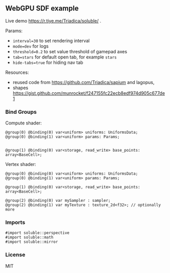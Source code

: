 ## WebGPU SDF example

Live demo https://r.tiye.me/Triadica/soluble/ .

Params:

- `interval=30` to set rendering interval
- `mode=dev` for logs
- `threshold=0.2` to set value threshold of gamepad axes
- `tab=stars` for default open tab, for example `stars`
- `hide-tabs=true` for hiding nav tab

Resources:

- reused code from https://github.com/Triadica/sapium and lagopus,
- shapes https://gist.github.com/munrocket/f247155fc22ecb8edf974d905c677de1

### Bind Groups

Compute shader:

```wgsl
@group(0) @binding(0) var<uniform> uniforms: UniformsData;
@group(0) @binding(1) var<uniform> params: Params;


@group(1) @binding(0) var<storage, read_write> base_points: array<BaseCell>;
```

Vertex shader:

```wgsl
@group(0) @binding(0) var<uniform> uniforms: UniformsData;
@group(0) @binding(1) var<uniform> params: Params;

@group(1) @binding(0) var<storage, read_write> base_points: array<BaseCell>;

@group(2) @binding(0) var mySampler : sampler;
@group(2) @binding(1) var myTexture : texture_2d<f32>; // optionally more
```

### Imports

```wgsl
#import soluble::perspective
#import soluble::math
#import soluble::mirror
```

### License

MIT
